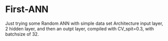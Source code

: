 # First-ANN
Just trying some Random ANN with simple data set
Architecture input layer, 2 hidden layer, and then an outpt layer, compiled with CV_spit=0.3,  with batchsize of 32.
